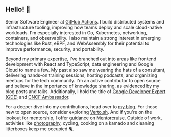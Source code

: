 ## Hello! 👋

Senior Software Engineer at [GitHub Actions](https://github.com/features/actions). I build distributed systems and infrastructure tooling, improving how teams deploy and scale cloud-native workloads. I'm especially interested in Go, Kubernetes, networking, containers, and observability. I also maintain a strong interest in emerging technologies like Rust, eBPF, and WebAssembly for their potential to improve performance, security, and portability.

Beyond my primary expertise, I've branched out into areas like frontend development with React and TypeScript, data engineering and Google Cloud to name a few. My past also saw me wearing the hats of a consultant, delivering hands-on training sessions, hosting podcasts, and organizing meetups for the tech community. I'm an active contributor to open source and believe in the importance of knowledge sharing, as evidenced by my blog posts and talks. Additionally, I hold the title of [Google Developer Expert (GDE)](https://g.dev/lucacavallin) and [CNCF Ambassador](https://www.credly.com/badges/61b3062f-ded7-425f-8363-e11c13a601de/public_url).

For a deeper dive into my contributions, head over to [my blog](https://lucavall.in). For those new to open source, consider exploring [Verto.sh](https://verto.sh). And if you're on the lookout for mentorship, I offer guidance on [Mentorcruise](https://mentorcruise.com/mentor/lucacavallin/). Outside of work, activities like [photography](https://lucavall.in/photography), cycling, cooking on a kamado and cleaning litterboxes keep me occupied 🐈.
